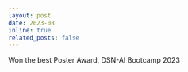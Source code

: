 ```yaml
---
layout: post
date: 2023-08
inline: true
related_posts: false
---
```


Won the best Poster Award, DSN-AI Bootcamp 2023
